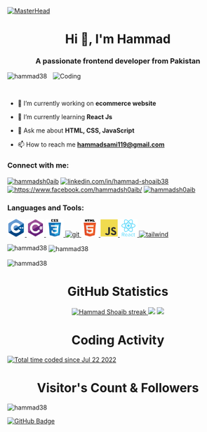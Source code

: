 [![MasterHead](https://www.digitalsolutionservices.com/img/services/web%20development.gif)](https://hammad38.io)

<h1 align="center">Hi 👋, I'm Hammad</h1>
<h3 align="center">A passionate frontend developer from Pakistan</h3>
<img align="right" alt="Coding" width = "400" src="https://camo.githubusercontent.com/0fb0fed44326e26b877ebc7a7e9aa11b88a05a974ed3b7c4fab4c36e6bee5bba/68747470733a2f2f6d69726f2e6d656469756d2e636f6d2f6d61782f3638302f312a495247486d69477361313673746564517649615a66772e676966"/>

<p align="left"> <img src="https://komarev.com/ghpvc/?username=hammad38&label=Profile%20views&color=0e75b6&style=flat" alt="hammad38" /> </p>

<p align="left"> <a href="https://twitter.com/" target="blank"><img src="https://img.shields.io/twitter/follow/?logo=twitter&style=for-the-badge" alt="" /></a> </p>

- 🔭 I’m currently working on **ecommerce website**

- 🌱 I’m currently learning **React Js**

- 💬 Ask me about **HTML, CSS, JavaScript**

- 📫 How to reach me **hammadsami119@gmail.com**

<h3 align="left">Connect with me:</h3>
<p align="left">
<a href="https://twitter.com/hammadsh0aib" target="blank"><img align="center" src="https://raw.githubusercontent.com/rahuldkjain/github-profile-readme-generator/master/src/images/icons/Social/twitter.svg" alt="hammadsh0aib" height="30" width="40" /></a>
<a href="https://linkedin.com/in/hammad-shoaib38" target="_blank"><img align="center" src="https://raw.githubusercontent.com/rahuldkjain/github-profile-readme-generator/master/src/images/icons/Social/linked-in-alt.svg" alt="linkedin.com/in/hammad-shoaib38" height="30" width="40" /></a>
<a href="https://fb.com/hammadsh0aib" target="_blank"><img align="center" src="https://raw.githubusercontent.com/rahuldkjain/github-profile-readme-generator/master/src/images/icons/Social/facebook.svg" alt="https://www.facebook.com/hammadsh0aib/" height="30" width="40" /></a>
<a href="https://instagram.com/hammadsh0aib" target="_blank"><img align="center" src="https://raw.githubusercontent.com/rahuldkjain/github-profile-readme-generator/master/src/images/icons/Social/instagram.svg" alt="hammadsh0aib" height="30" width="40" /></a>
</p>

<h3 align="left">Languages and Tools:</h3>
<p align="left"> <a href="https://www.w3schools.com/cpp/" target="_blank" rel="noreferrer"> <img src="https://raw.githubusercontent.com/devicons/devicon/master/icons/cplusplus/cplusplus-original.svg" alt="cplusplus" width="40" height="40"/> </a> <a href="https://www.w3schools.com/cs/" target="_blank" rel="noreferrer"> <img src="https://raw.githubusercontent.com/devicons/devicon/master/icons/csharp/csharp-original.svg" alt="csharp" width="40" height="40"/> </a> <a href="https://www.w3schools.com/css/" target="_blank" rel="noreferrer"> <img src="https://raw.githubusercontent.com/devicons/devicon/master/icons/css3/css3-original-wordmark.svg" alt="css3" width="40" height="40"/> </a> <a href="https://git-scm.com/" target="_blank" rel="noreferrer"> <img src="https://www.vectorlogo.zone/logos/git-scm/git-scm-icon.svg" alt="git" width="40" height="40"/> </a> <a href="https://www.w3.org/html/" target="_blank" rel="noreferrer"> <img src="https://raw.githubusercontent.com/devicons/devicon/master/icons/html5/html5-original-wordmark.svg" alt="html5" width="40" height="40"/> </a> <a href="https://developer.mozilla.org/en-US/docs/Web/JavaScript" target="_blank" rel="noreferrer"> <img src="https://raw.githubusercontent.com/devicons/devicon/master/icons/javascript/javascript-original.svg" alt="javascript" width="40" height="40"/> </a> <a href="https://reactjs.org/" target="_blank" rel="noreferrer"> <img src="https://raw.githubusercontent.com/devicons/devicon/master/icons/react/react-original-wordmark.svg" alt="react" width="40" height="40"/> </a> <a href="https://tailwindcss.com/" target="_blank" rel="noreferrer"> <img src="https://www.vectorlogo.zone/logos/tailwindcss/tailwindcss-icon.svg" alt="tailwind" width="40" height="40"/> </a> </p>

<p><img align="left" src="https://github-readme-stats.vercel.app/api/top-langs?username=hammad38&show_icons=true&locale=en&layout=compact" alt="hammad38" /></p>

<p>&nbsp;<img align="center" src="https://github-readme-stats.vercel.app/api?username=hammad38&show_icons=true&locale=en" alt="hammad38" /></p>

<p><img align="center" src="https://github-readme-streak-stats.herokuapp.com/?user=hammad38&" alt="hammad38" /></p>

<h1 align="Center">GitHub Statistics</h1>
<p align="center">
  <a href="https://github.com/hammad38/github-readme-streak-stats">
    <img title="🔥 Get streak stats for your profile at git.io/streak-stats" alt="Hammad Shoaib streak" src="https://github-readme-streak-stats.herokuapp.com/?user=hammad38&theme=gruvbox&hide_border=true%22"/>
  </a>
<img src="https://github-readme-stats.vercel.app/api/top-langs/?username=hammad38&layout=compact&theme=gruvbox" width="350" />
<img src="https://github-readme-stats.vercel.app/api?username=hammad38&theme=gruvbox&show_icons=true" width="420"/>
</p>

<h1 align="Center">Coding Activity</h1>
<a href="https://wakatime.com/@6de2c190-3054-4520-aca4-08ad9610b0af"><img src="https://wakatime.com/badge/user/6de2c190-3054-4520-aca4-08ad9610b0af.svg" alt="Total time coded since Jul 22 2022" /></a>

<h1 align="Center">Visitor's Count & Followers</h1>
<a> <img src="https://komarev.com/ghpvc/?username=hammad38&label=Profile%20views&color=0e75b6&style=flat"
    alt="hammad38" /> 
</a>

<a href="https://github.com/hammad38?tab=followers"><img src="https://img.shields.io/github/followers/hammad38?label=Followers&style=social" alt="GitHub Badge">
</a>
